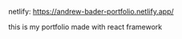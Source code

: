 netlify: https://andrew-bader-portfolio.netlify.app/

this is my portfolio made with react framework